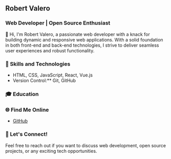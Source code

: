 ## Robert Valero

### Web Developer | Open Source Enthusiast

👋 Hi, I'm Robert Valero, a passionate web developer with a knack for building dynamic and responsive web applications. With a solid foundation in both front-end and back-end technologies, I strive to deliver seamless user experiences and robust functionality.

### 🚀 Skills and Technologies

- HTML, CSS, JavaScript, React, Vue.js
- Version Control:** Git, GitHub
    

### 🎓 Education


### 🌐 Find Me Online

- [GitHub](https://github.com/robvalero)



### 💬 Let's Connect!

Feel free to reach out if you want to discuss web development, open source projects, or any exciting tech opportunities.

